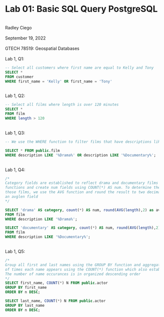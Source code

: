 # Lab 01: Basic SQL Query PostgreSQL
<br> Radley Ciego <br>
<br> September 19, 2022 <br>
<br> GTECH 78519: Geospatial Databases <br>
<br> Lab 1, Q1: <br>

```sql
-- Select all customers where first name are equal to Kelly and Tony
SELECT *
FROM customer
WHERE first_name = 'Kelly' OR first_name = 'Tony'
```

<br> Lab 1, Q2: <br>

```sql
-- Select all films where length is over 120 minutes
SELECT *
FROM film
WHERE length > 120 
```

<br> Lab 1, Q3: <br>

```sql
-- We use the WHERE function to filter films that have descriptions like drama or documentary

SELECT * FROM public.film
WHERE description LIKE '%Drama%' OR description LIKE '%Documentary%';
```

<br> Lab 1, Q4: <br> 

```sql
/* 
Category fields are established to reflect drama and documentary films using the SELECT... AS category 
functions and create num fields using COUNT(*) AS num. To determine the average length of
those films, we use the AVG function and round the result to two decimals using ,2 to create
an avglen field
*/

SELECT 'drama' AS category, count(*) AS num, round(AVG(length),2) as avglen
FROM film
WHERE description LIKE '%Drama%';

SELECT 'documentary' AS category, count(*) AS num, round(AVG(length),2) as avglen
FROM film
WHERE description LIKE '%Documentary%';
```

<br> Lab 1, Q5: <br>

```sql
/*
Group all first and last names using the GROUP BY function and aggregate the total number 
of times each name appears using the COUNT(*) function which also establishes a field 'n'.
The number of name occurances is in organized descending order
*/
SELECT first_name, COUNT(*) N FROM public.actor
GROUP BY first_name
ORDER BY n DESC;

SELECT last_name, COUNT(*) N FROM public.actor
GROUP BY last_name
ORDER BY n DESC;
```